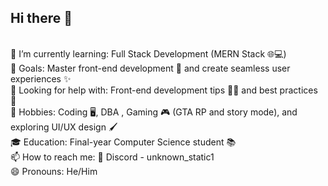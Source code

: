 ## Hi there 👋
<br>
🌱 I’m currently learning: Full Stack Development (MERN Stack 🌐💻)<br>
🎯 Goals: Master front-end development 🎨 and create seamless user experiences ✨<br>
🤔 Looking for help with: Front-end development tips 🧠💡 and best practices 🚀<br>
🌟 Hobbies: Coding 🖥️, DBA , Gaming 🎮 (GTA RP and story mode), and exploring UI/UX design 🖌️<br>
🎓 Education: Final-year Computer Science student 📚<br>
📫 How to reach me: 📣 Discord - unknown_static1<br>
😄 Pronouns: He/Him<br>


